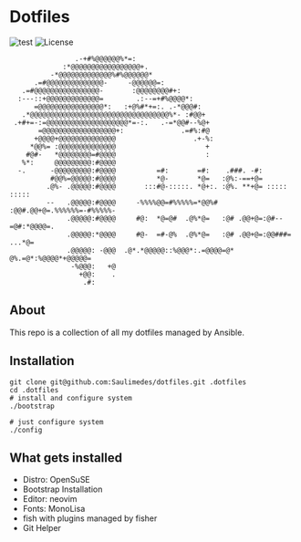 # Dotfiles

![test](https://github.com/Saulimes/dotfiles/actions/workflows/testy.yml/badge.svg)
![License](https://img.shields.io/badge/license-MIT-green)


```
                .-+#%@@@@@@%*=:                                                 
             :*@@@@@@@@@@@@@@@@@+.                                              
          -*@@@@@@@@@@@@@%#%@@@@@@*                                             
      .=#@@@@@@@@@@@@@@-     -@@@@@@=:                                          
   .=#@@@@@@@@@@@@@@@@-       :@@@@@@@@#+:                                      
  :---::+@@@@@@@@@@@@@=        .:--=+#%@@@@*:                                   
      =@@@@@@@@@@@@@@@@*:   :+@%#*+=:. .-*@@@#:                                 
   .*@@@@@@@@@@@@@@@@@@@@@@@@@@@@@@@@@@%*- :#@@+                                
 .+#+=-:=@@@@@@@@@@@@@@@@@@@@*=-:.   .-=*@@#--%@+                               
       =@@@@@@@@@@@@@@@@@@+:              .=#%:#@                               
      +@@@@+@@@@@@@@@@@@@@                   .+-%:                              
     *@@%= :@@@@@@@@@@@@@@                      +                               
    #@#-   *@@@@@@@@=#@@@@                      :                               
   %*:     @@@@@@@@@:#@@@@                                                      
  -.      -@@@@@@@@@:#@@@@          =#:       =#:    .###. -#:                  
          #@@%=@@@@@:#@@@@          *@-       *@=   :@%:-==+@=                  
         .@%- .@@@@@:#@@@@       :::#@-:::::. *@+:. :@%. **+@= :::::    :::::   
         --   .@@@@@:#@@@@     -%%%%@@=#%%%%%=*@@%# :@@#.@@+@=.%%%%%%=-#%%%%%-  
              .@@@@@:#@@@@     #@:  *@=@#  .@%*@=   :@# .@@+@=:@#--=@#:*@@@@=.  
              .@@@@@:*@@@@     #@-  =#-@%  .@%*@=   :@# .@@+@=:@@###=   ...*@=  
              .@@@@@: -@@@  .@*.*@@@@@::%@@@*:.=@@@@=@*  @%.=@*:%@@@@*+@@@@@=   
               -%@@@:   +@                                                      
                 +@@:    .                                                      
                  .#:                                                           
```

## About
This repo is a collection of all my dotfiles managed by Ansible.

## Installation
```
git clone git@github.com:Saulimedes/dotfiles.git .dotfiles
cd .dotfiles
# install and configure system
./bootstrap

# just configure system
./config
```

## What gets installed
* Distro: OpenSuSE
* Bootstrap Installation
* Editor: neovim
* Fonts: MonoLisa
* fish with plugins managed by fisher
* Git Helper
